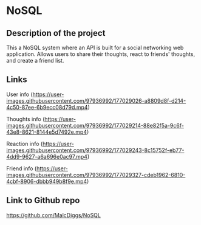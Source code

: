 # NoSQL

## Description of the project

This a NoSQL system where an API is built for a social networking web application. Allows users to share their thoughts, react to friends' thoughts, and create a friend list. 

## Links

User info (https://user-images.githubusercontent.com/97936992/177029026-a8809d8f-d214-4c50-87ee-6b9ecc08d79d.mp4)

Thoughts info (https://user-images.githubusercontent.com/97936992/177029214-88e82f5a-9c6f-43e8-8621-8144e5d7492e.mp4)

Reaction info (https://user-images.githubusercontent.com/97936992/177029243-8c15752f-eb77-4dd9-9627-a6a696e0ac97.mp4)

Friend info (https://user-images.githubusercontent.com/97936992/177029327-cdeb1962-6810-4cbf-8906-dbbb949b8f9e.mp4)

## Link to Github repo

https://github.com/MalcDiggs/NoSQL
